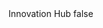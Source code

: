 <?xml version="1.0" encoding="UTF-8"?>
<CustomMetadata xmlns="http://soap.sforce.com/2006/04/metadata">
    <label>Innovation Hub</label>
    <protected>false</protected>
</CustomMetadata>
